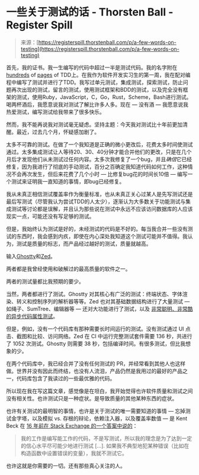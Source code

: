 <!--yml

category: 未分类

date: 2024-05-27 15:00:32

-->

# 一些关于测试的话 - Thorsten Ball - Register Spill

> 来源：[https://registerspill.thorstenball.com/p/a-few-words-on-testing](https://registerspill.thorstenball.com/p/a-few-words-on-testing)

首先，我的证书。我一生编写的代码中超过一半是测试代码。我的名字附在[hundreds](https://interpreterbook.com/) of [pages](https://compilerbook.com/) of TDD上。在我作为软件开发实习生的第一周，我在配对编程中编写了测试并进行了TDD。我写过单元测试，集成测试，探索测试，防止问题再次出现的测试，留言的测试，使用测试框架和BDD的测试，以及完全没有框架的测试，使用Ruby，JavaScript，C，Go，Rust，Scheme，Bash进行测试。喝两杯酒后，我愿意说我对测试了解比许多人多。现在 — 没有酒 — 我愿意说我热爱测试，编写测试给我带来了很多快乐。

然而，我不能再说我对测试毫无疑虑。坚持主题：今天我对测试比十年前更加清醒。最近，过去几个月，怀疑感加剧了。

太多不可靠的测试。在做了一个我知道是正确的微小更改后，花费太多时间使测试通过。太多集成测试让人等待20、30、40分钟才能合并他们的更改，只是在几个月后才发现他们从未测试过任何内容。太多次我修复了一个bug，并且*确信*它已经修复，因为我进行了彻底的手动测试，百分之百确定我知道代码如何工作，这种情况不会再次发生，但后来花费了几个小时 — 比修复bug花的时间长10倍 — 编写一个测试来证明我一直知道的事情，即bug已经修复。

我从未真正相信测试覆盖率作为衡量标准，也从未真正关心过某人是先写测试还是最后写测试（尽管我认为尝试TDD的人太少），逐渐认为大多数关于功能测试与集成测试等讨论都是误解，并且认为那些说在测试中永远不应该访问数据库的人应该现实一点，可能还没有写足够的测试。

但是，我始终认为测试是好的，未经测试的代码是不好的。每当我合并一些没有测试的东西时，我会感到内疚，即使在内心深处我知道这个测试可能并不值得。我认为，测试是质量的标志，而产品经过越好的测试，质量就越高。

输入[Ghostty](https://mitchellh.com/ghostty)和[Zed](https://zed.dev/)。

两者都是我曾经使用和破解过的最高质量的软件之一。

两者的测试量都比我预期的要少。

当然，两者都进行了测试。Ghostty 对其核心有广泛的测试：终端状态、字体渲染、转义和控制序列的解析器等等。Zed 也对其基础数据结构进行了大量测试 — 如绳子、SumTree、编辑器等 — 还对大功能进行了测试，以及 [非常聪明、非常酷的异步代码属性测试](https://www.youtube.com/watch?v=ms8zKpS_dZE)。

但是，例如，没有一个代码库有那种需要长时间运行的测试。没有测试通过 UI 点击、截图和比较、访问网络。Zed 在 CI 中运行完整测试套件需要 136 秒，共进行了 1052 次测试。Ghostty 则需要 38 秒，包括编译时间。有很多测试，但比我想象的少。

在两个代码库中，我已经合并了没有任何测试的 PR，并经常看到其他人也这样做。世界并没有因此而终结，也没有人流泪，产品仍然是我用过的最好的产品之一，代码库包含了我读过的一些最优雅的代码。

所以现在我在写这篇文章，感觉像是在坦白，我开始觉得也许软件质量和测试之间没有相关性。也许测试只是一种症状。是导致质量的其他某种东西的症状。

也许有关测试的最明智的事情，也许是关于测试的唯一需要知道的事情 — 忘掉测试金字塔，以及模拟 vs. 存根的辩论，依赖注入器，以及覆盖率数值 — 是 Kent Beck 在 [16 年前在 Stack Exchange 的一个答案中说的](https://stackoverflow.com/a/153565)：

> 我的工作是编写能工作的代码，不是写测试，所以我的理念是为了达到一定的信心水平尽可能少地进行测试 […]. 如果我不典型地犯某种错误（比如在构造函数中设置错误的变量），我就不测试它。

也许这就是你需要的一切。还有那些真心关注的人。
